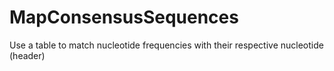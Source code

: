 # MapConsensusSequences
Use a table to match nucleotide frequencies with their respective nucleotide (header)
